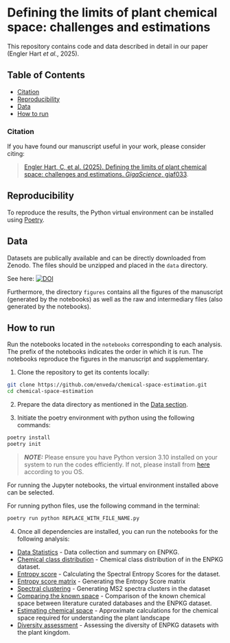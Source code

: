 # Defining the limits of plant chemical space: challenges and estimations

This repository contains code and data described in detail in our paper (Engler Hart *et al.*, 2025).

## Table of Contents

* [Citation](#citation)
* [Reproducibility](#reproducibility)
* [Data](#data)
* [How to run](#how-to-run)

### Citation
If you have found our manuscript useful in your work, please consider citing:

> [Engler Hart, C, et al. (2025). Defining the limits of plant chemical space: challenges and estimations. *GigaScience*, giaf033](https://doi.org/10.1093/gigascience/giaf033).

## Reproducibility
To reproduce the results, the Python virtual environment can be installed using [Poetry](https://python-poetry.org/).

## Data
Datasets are publically available and can be directly downloaded from Zenodo. The files should be unzipped and placed in the `data` directory.

See here: [![DOI](https://zenodo.org/badge/DOI/10.5281/zenodo.14618408.svg)](https://doi.org/10.5281/zenodo.14618408)

Furthermore, the directory `figures` contains all the figures of the manuscript (generated by the notebooks) as well as the raw and intermediary files (also generated by the notebooks).

## How to run

Run the notebooks located in the `notebooks` corresponding to each analysis. The prefix of the notebooks indicates the order in which it is run. The notebooks reproduce the figures in the manuscript and supplementary.

1. Clone the repository to get its contents locally:
```bash
git clone https://github.com/enveda/chemical-space-estimation.git
cd chemical-space-estimation
```

2. Prepare the data directory as mentioned in the [Data section](#data).

3. Initiate the poetry environment with python using the following commands:
```bash
poetry install
poetry init
```
> **_NOTE:_** Please ensure you have Python version 3.10 installed on your system to run the codes efficiently. If not, please install from [here](https://www.python.org/downloads/) according to you OS.

For running the Jupyter notebooks, the virtual environment installed above can be selected.

For running python files, use the following command in the terminal:
```bash
poetry run python REPLACE_WITH_FILE_NAME.py
```

4. Once all dependencies are installed, you can run the notebooks for the following analysis:
* [Data Statistics](notebooks/1_data_stats.ipynb) - Data collection and summary on ENPKG.
* [Chemical class distribution](notebooks/2_chemical_class_distribution.ipynb) - Chemical class distribution of in the ENPKG dataset.
* [Entropy score](notebooks/4_get_spectral_entropy_scores.py) - Calculating the Spectral Entropy Scores for the dataset. 
* [Entropy score matrix](notebooks/5_create_entropy_sim_matrix.py) - Generating the Entropy Score matrix
* [Spectral clustering](notebooks/6_ms2_clustering.ipynb) - Generating MS2 spectra clusters in the dataset
* [Comparing the known space](notebooks/7_literature_known_space.ipynb) - Comparison of the known chemical space between literature curated databases and the ENPKG dataset.
* [Estimating chemical space](notebooks/8_estimating_chemical_space_m+h.ipynb) - Approximate calculations for the chemical space required for understanding the plant landscape
* [Diversity assessment](10_plant_diversity.ipynb) - Assessing the diversity of ENPKG datasets with the plant kingdom.
